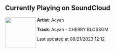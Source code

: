 ## Currently Playing on SoundCloud

[<img align="left" width="100" src="https://i1.sndcdn.com/artworks-J6nqH9EjQpfLUFzg-0kNMZQ-t500x500.jpg">](https://soundcloud.com/acyanmusic/cherry-blossom)

**Artist**: Acyan 

**Track**: Acyan - CHERRY BLOSSOM

Last updated at 08/21/2023 12:12
